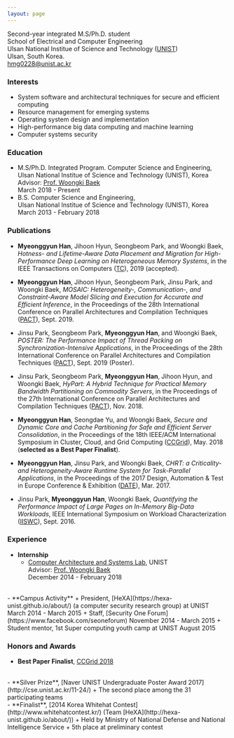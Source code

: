 ```yaml
---
layout: page
---
```


Second-year integrated M.S/Ph.D. student  
School of Electrical and Computer Engineering  
Ulsan National Institue of Science and Technology ([UNIST](http://unist.ac.kr))  
Ulsan, South Korea.  
<i class="fa fa-envelope"></i><a href="mailto:hmg0228@unist.ac.kr"> hmg0228@unist.ac.kr</a>  
  
### <i class="fa fa-child"></i> Interests  
  - System software and architectural techniques for secure and efficient computing  
  - Resource management for emerging systems    
  - Operating system design and implementation  
  - High-performance big data computing and machine learning 
  - Computer systems security  
   
### <i class="fa fa-graduation-cap"></i> Education  
  - M.S/Ph.D. Integrated Program. Computer Science and Engineering,  
    Ulsan National Institue of Science and Technology (UNIST), Korea  
    Advisor: [Prof. Woongki Baek](https://sites.google.com/site/woongkibaek/)  
    March 2018 - Present 
  - B.S. Computer Science and Engineering,  
    Ulsan National Institue of Science and Technology (UNIST), Korea    
    March 2013 - February 2018   
  
### <i class="fa fa-book"></i> Publications  
  
  - **Myeonggyun Han**, Jihoon Hyun, Seongbeom Park, and Woongki Baek, *Hotness- and Lifetime-Aware Data Placement and Migration for High-Performance Deep Learning on Heterogeneous Memory Systems*, in the IEEE Transactions on Computers ([TC](https://www.computer.org/csdl/journal/tc)), 2019 (accepted).  
    
  - **Myeonggyun Han**, Jihoon Hyun, Seongbeom Park, Jinsu Park, and Woongki Baek, *MOSAIC: Heterogeneity-, Communication-, and Constraint-Aware Model Slicing and Execution for Accurate and Efficient Inference*, in the Proceedings of the 28th International Conference on Parallel Architectures and Compilation Techniques ([PACT](https://pactconf.org/)), Sept. 2019.  
    
  - Jinsu Park, Seongbeom Park, **Myeonggyun Han**, and Woongki Baek, *POSTER: The Performance Impact of Thread Packing on Synchronization-Intensive Applications*, in the Proceedings of the 28th International Conference on Parallel Architectures and Compilation Techniques ([PACT](https://pactconf.org/)), Sept. 2019 (Poster).  
    
  - Jinsu Park, Seongbeom Park, **Myeonggyun Han**, Jihoon Hyun, and Woongki Baek, *HyPart: A Hybrid Technique for Practical Memory Bandwidth Partitioning on Commodity Servers*, in the Proceedings of the 27th International Conference on Parallel Architectures and Compilation Techniques ([PACT](http://www.cs.ucy.ac.cy/conferences/pact2018/)), Nov. 2018.  
    
  - **Myeonggyun Han**, Seongdae Yu, and Woongki Baek, *Secure and Dynamic Core
    and Cache Partitioning for Safe and Efficient Server Consolidation*, in the Proceedings of the 18th IEEE/ACM International Symposium in Cluster, Cloud, and Grid Computing ([CCGrid](https://ccgrid2018.seas.gwu.edu/)), May. 2018 (**selected as a Best Paper Finalist**).
  
  - **Myeonggyun Han**, Jinsu Park, and Woongki Baek, *CHRT: a Criticality- and Heterogeneity-Aware Runtime System for Task-Parallel Applications*, in the Proceedings of the 2017 Design, Automation & Test in Europe Conference & Exhibition ([DATE](https://www.date-conference.com/date17/)), Mar. 2017.
  
  - Jinsu Park, **Myeonggyun Han**, Woongki Baek, *Quantifying the Performance Impact of Large Pages on In-Memory Big-Data Workloads*, IEEE International Symposium on Workload Characterization ([IISWC](http://www.iiswc.org/iiswc2016/)), Sept. 2016.
  
### <i class="fa fa-briefcase"></i> Experience  
  - **Internship**  
    + [Computer Architecture and Systems Lab](http://casl.unist.ac.kr), UNIST  
      Advisor: [Prof. Woongki Baek](https://sites.google.com/site/woongkibaek/)  
      December 2014 - February 2018   
<br>  
  - **Campus Activity**  
    + President, [HeXA](https://hexa-unist.github.io/about/) (a computer security research group) at UNIST  
      March 2014 - March 2015  
    + Staff, [Security One Forum](https://www.facebook.com/seoneforum)  
      November 2014 - March 2015  
    + Student mentor, 1st Super computing youth camp at UNIST  
      August 2015  
  
### <i class="fa fa-trophy"></i> Honors and Awards  
  - **Best Paper Finalist**, [CCGrid 2018](https://ccgrid2018.seas.gwu.edu/)  
<br>
  - **Silver Prize**, [Naver UNIST Undergraduate Poster Award 2017](http://cse.unist.ac.kr/11-24/)   
    + The second place among the 31 participating teams  
<br>  
  - **Finalist**, [2014 Korea Whitehat Contest](http://www.whitehatcontest.kr/) (Team [HeXA](http://hexa-unist.github.io/about/))  
    + Held by Ministry of National Defense and National Intelligence Service  
    + 5th place at preliminary contest  
